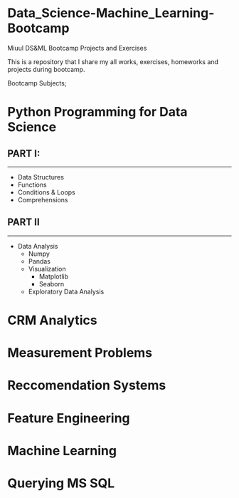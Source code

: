 # Data_Science-Machine_Learning-Bootcamp
Miuul DS&amp;ML Bootcamp Projects and Exercises

This is a repository that I share my all works, exercises, homeworks and projects during bootcamp.

Bootcamp Subjects;
# Python Programming for Data Science
  
##  PART I:
------------------------------
  - Data Structures
  - Functions
  - Conditions & Loops
  - Comprehensions
  
##  PART II
------------------------------
  - Data Analysis
    - Numpy
    - Pandas
    - Visualization
      - Matplotlib
      - Seaborn
    - Exploratory Data Analysis
      
# CRM Analytics

# Measurement Problems

# Reccomendation Systems

# Feature Engineering

# Machine Learning

# Querying MS SQL
